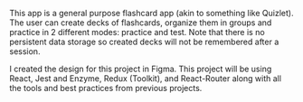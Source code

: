 This app is a general purpose flashcard app (akin to something like Quizlet). The user can create decks of flashcards, organize them in groups and practice in 2 different modes: practice and test. Note that there is no persistent data storage so created decks will not be remembered after a session.

I created the design for this project in Figma. This project will be using React, Jest and Enzyme, Redux (Toolkit), and React-Router along with all the tools and best practices from previous projects.